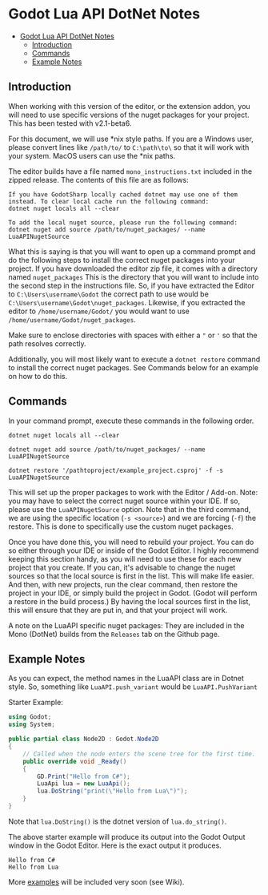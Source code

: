 Godot Lua API DotNet Notes
===============

<!-- TOC -->
* [Godot Lua API DotNet Notes](#godot-lua-api-dotnet-notes)
  * [Introduction](#introduction)
  * [Commands](#commands)
  * [Example Notes](#example-notes)
<!-- TOC -->

Introduction
-------

When working with this version of the editor, or the extension addon, you will need to use specific versions of the 
nuget packages for your project. This has been tested with v2.1-beta6.

For this document, we will use *nix style paths. If you are a Windows user, please convert lines like `/path/to/` to 
`C:\path\to\` so that it will work with your system. MacOS users can use the *nix paths.

The editor builds have a file named `mono_instructions.txt` included in the zipped release.
The contents of this file are as follows:

```
If you have GodotSharp locally cached dotnet may use one of them instead. To clear local cache run the following command:
dotnet nuget locals all --clear

To add the local nuget source, please run the following command:
dotnet nuget add source /path/to/nuget_packages/ --name LuaAPINugetSource
```

What this is saying is that you will want to open up a command prompt and do the following steps to install the correct 
nuget packages into your project. If you have downloaded the editor zip file, it comes with a directory named `nuget_packages` 
This is the directory that you will want to include into the second step in the instructions file. So, if you have extracted 
the Editor to `C:\Users\username\Godot` the correct path to use would be `C:\Users\username\Godot\nuget_packages`. 
Likewise, if you extracted the editor to `/home/username/Godot/` you would want to use `/home/username/Godot/nuget_packages`.

Make sure to enclose directories with spaces with either a `"` or `'` so that the path resolves correctly.

Additionally, you will most likely want to execute a `dotnet restore` command to install the correct nuget packages. See 
Commands below for an example on how to do this.

Commands
-------

In your command prompt, execute these commands in the following order.

`dotnet nuget locals all --clear`

`dotnet nuget add source /path/to/nuget_packages/ --name LuaAPINugetSource`

`dotnet restore '/pathtoproject/example_project.csproj' -f -s  LuaAPINugetSource`

This will set up the proper packages to work with the Editor / Add-on. Note: you may have to select the correct nuget 
source within your IDE. If so, please use the `LuaAPINugetSource` option. Note that in the third command, we are using 
the specific location (`-s <source>`) and we are forcing (`-f`) the restore. This is done to specifically use the custom 
nuget packages.

Once you have done this, you will need to rebuild your project. You can do so either through your IDE or inside of the
Godot Editor. I highly recommend keeping this section handy, as you will need to use these for each new project
that you create. If you can, it's advisable to change the nuget sources so that the local source is first in the
list. This will make life easier. And then, with new projects, run the clear command, then restore the project in
your IDE, or simply build the project in Godot. (Godot will perform a restore in the build process.) By having the
local sources first in the list, this will ensure that they are put in, and that your project will work.

A note on the LuaAPI specific nuget packages: They are included in the Mono (DotNet) builds from the `Releases` tab on
the Github page.

Example Notes
-------

As you can expect, the method names in the LuaAPI class are in Dotnet style. So, something like `LuaAPI.push_variant` 
would be `LuaAPI.PushVariant`

Starter Example:
```csharp
using Godot;
using System;

public partial class Node2D : Godot.Node2D
{
	// Called when the node enters the scene tree for the first time.
	public override void _Ready()
	{
		GD.Print("Hello from C#");
		LuaApi lua = new LuaApi();
		lua.DoString("print(\"Hello from Lua\")");
	}
}
```
Note that `lua.DoString()` is the dotnet version of `lua.do_string()`.

The above starter example will produce its output into the Godot Output window in the Godot Editor. Here is the exact 
output it produces.
```
Hello from C#
Hello from Lua
```

More [examples](csexamples%2FEXAMPLE1.md) will be included very soon (see Wiki).